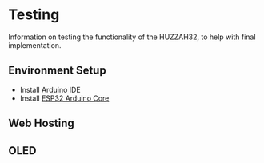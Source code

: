 # Testing
Information on testing the functionality of the HUZZAH32, to help with final implementation.

## Environment Setup
* Install Arduino IDE
* Install [ESP32 Arduino Core](https://github.com/espressif/arduino-esp32)

## Web Hosting

## OLED
